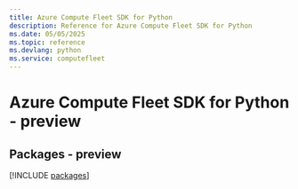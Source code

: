 ```yaml
---
title: Azure Compute Fleet SDK for Python
description: Reference for Azure Compute Fleet SDK for Python
ms.date: 05/05/2025
ms.topic: reference
ms.devlang: python
ms.service: computefleet
---
```

# Azure Compute Fleet SDK for Python - preview
## Packages - preview
[!INCLUDE [packages](compute-fleet-index.md)]